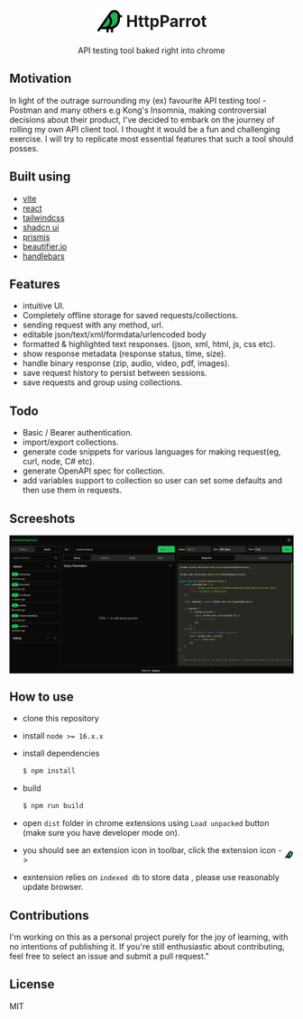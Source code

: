 <h1 style="display:flex; align-items:center; gap:5px; justify-content:center;">
    <img src="./public/icons/icon48.png" alt="logo">
    <span style="display:block">HttpParrot</span>
</h1>

<p style="text-align:center">API testing tool baked right into chrome</p>

## Motivation

In light of the outrage surrounding my (ex) favourite API testing tool - Postman and many others e.g Kong's Insomnia, making controversial decisions about their product, I've decided to embark on the journey of rolling my own API client tool. I thought it would be a fun and challenging exercise. I will try
to replicate most essential features that such a tool should posses.

## Built using

- [vite](https://vitejs.dev/)
- [react](https://react.dev/)
- [tailwindcss](https://tailwindcss.com/)
- [shadcn ui](https://ui.shadcn.com/)
- [prismjs](https://prismjs.com/)
- [beautifier.io](https://beautifier.io/)
- [handlebars](https://handlebarsjs.com/)

## Features

- intuitive UI.
- Completely offline storage for saved requests/collections.
- sending request with any method, url.
- editable json/text/xml/formdata/urlencoded body
- formatted & highlighted text responses. (json, xml, html, js, css etc).
- show response metadata (response status, time, size).
- handle binary response (zip, audio, video, pdf, images).
- save request history to persist between sessions.
- save requests and group using collections.

## Todo

- Basic / Bearer authentication.
- import/export collections.
- generate code snippets for various languages for making request(eg, curl, node, C# etc).
- generate OpenAPI spec for collection.
- add variables support to collection so user can set some defaults and then use them in requests.

## Screeshots

<img style="display:block" src="./public/screenshots/collections.PNG" alt="ui">

## How to use

- clone this repository

- install `node >= 16.x.x`

- install dependencies

  ```bash
  $ npm install
  ```

- build
  ```bash
  $ npm run build
  ```
- open `dist` folder in chrome extensions using `Load unpacked` button (make sure you have developer mode on).

- <p style="display:flex; align-items:center; gap:3px;">
   <span style="display:block"> you should see an extension icon in toolbar, click the extension icon -> </span>
   <img style="display:block" src="./public/icons/icon16.png">
  </p>

- exntension relies on `indexed db` to store data , please use reasonably update browser.

## Contributions

I'm working on this as a personal project purely for the joy of learning, with no intentions of publishing it.
If you're still enthusiastic about contributing, feel free to select an issue and submit a pull request."

## License

MIT
